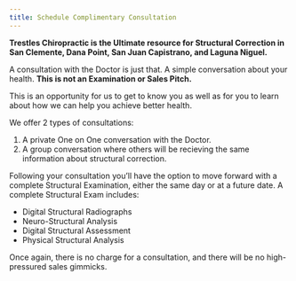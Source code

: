 ```yaml
---
title: Schedule Complimentary Consultation
---
```

**Trestles Chiropractic is the Ultimate resource for Structural Correction in San Clemente, Dana Point, San Juan Capistrano, and Laguna Niguel.**

A consultation with the Doctor is just that. A simple conversation about your health. **This is not an Examination or Sales Pitch.**

This is an opportunity for us to get to know you as well as for you to learn about how we can help you achieve better health.

We offer 2 types of consultations:

1. A private One on One conversation with the Doctor.
2. A group conversation where others will be recieving the same information about structural correction.

Following your consultation you’ll have the option to move forward with a complete Structural Examination, either the same day or at a future date. A complete Structural Exam includes:

* Digital Structural Radiographs
* Neuro-Structural Analysis
* Digital Structural Assessment
* Physical Structural Analysis

Once again, there is no charge for a consultation, and there will be no high-pressured sales gimmicks.